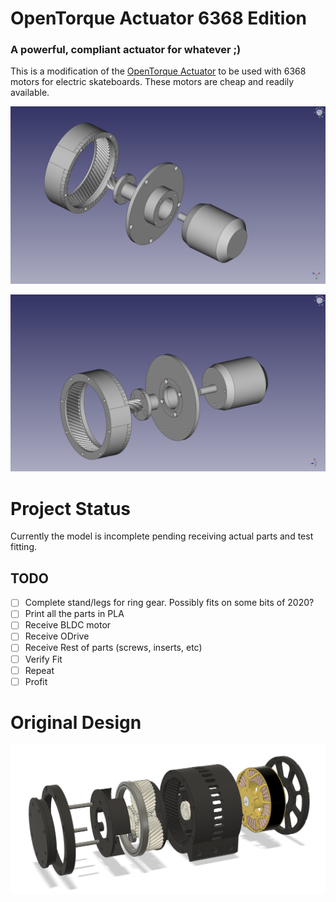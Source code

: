# OpenTorque Actuator 6368 Edition
### A powerful, compliant actuator for whatever ;)

This is a modification of the [OpenTorque Actuator](https://github.com/G-Levine/OpenTorque-Actuator) to be used with 6368 motors for electric skateboards. These motors are cheap and readily available.

![Exploded 6368 1](images/6368-explode-1.png)

![Exploded 6368 2](images/6368-explode-2.png)

# Project Status

Currently the model is incomplete pending receiving actual parts and test fitting.

## TODO

- [ ] Complete stand/legs for ring gear. Possibly fits on some bits of 2020?
- [ ] Print all the parts in PLA
- [ ] Receive BLDC motor
- [ ] Receive ODrive
- [ ] Receive Rest of parts (screws, inserts, etc)
- [ ] Verify Fit
- [ ] Repeat
- [ ] Profit

# Original Design

![Exploded view](https://github.com/G-Levine/OpenTorque-Actuator/blob/master/images/exploded_view.png)
